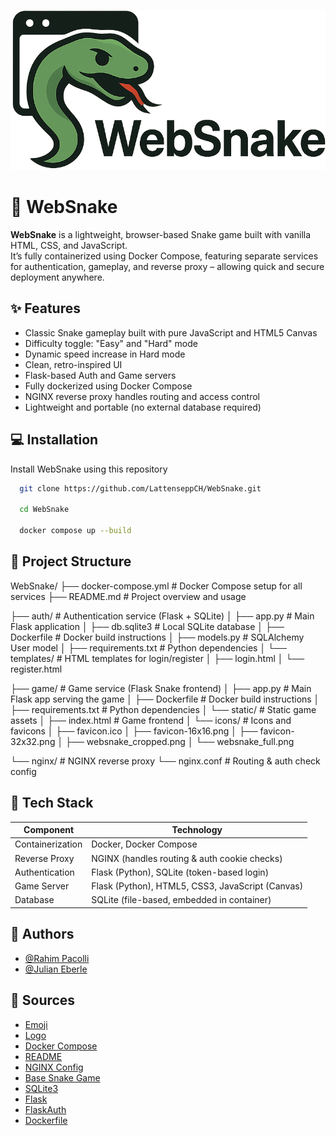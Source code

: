 
![Logo](https://github.com/LattenseppCH/WebSnake/blob/main/game/static/icons/websnake_full.png)


# 🐍 WebSnake

**WebSnake** is a lightweight, browser-based Snake game built with vanilla HTML, CSS, and JavaScript.  
It’s fully containerized using Docker Compose, featuring separate services for authentication, gameplay, and reverse proxy – allowing quick and secure deployment anywhere.



## ✨ Features

- Classic Snake gameplay built with pure JavaScript and HTML5 Canvas
- Difficulty toggle: "Easy" and "Hard" mode
- Dynamic speed increase in Hard mode
- Clean, retro-inspired UI
- Flask-based Auth and Game servers
- Fully dockerized using Docker Compose
- NGINX reverse proxy handles routing and access control
- Lightweight and portable (no external database required)

## 💻 Installation

Install WebSnake using this repository

```bash
  git clone https://github.com/LattenseppCH/WebSnake.git

  cd WebSnake

  docker compose up --build
```
    
## 📁 Project Structure



WebSnake/
├── docker-compose.yml # Docker Compose setup for all services
├── README.md # Project overview and usage

├── auth/ # Authentication service (Flask + SQLite)
│ ├── app.py # Main Flask application
│ ├── db.sqlite3 # Local SQLite database
│ ├── Dockerfile # Docker build instructions
│ ├── models.py # SQLAlchemy User model
│ ├── requirements.txt # Python dependencies
│ └── templates/ # HTML templates for login/register
│ ├── login.html
│ └── register.html

├── game/ # Game service (Flask Snake frontend)
│ ├── app.py # Main Flask app serving the game
│ ├── Dockerfile # Docker build instructions
│ ├── requirements.txt # Python dependencies
│ └── static/ # Static game assets
│ ├── index.html # Game frontend
│ └── icons/ # Icons and favicons
│ ├── favicon.ico
│ ├── favicon-16x16.png
│ ├── favicon-32x32.png
│ ├── websnake_cropped.png
│ └── websnake_full.png

└── nginx/ # NGINX reverse proxy
└── nginx.conf # Routing & auth check config



## 🤖 Tech Stack

| Component         | Technology                                     |
|------------------|------------------------------------------------|
| Containerization | Docker, Docker Compose                         |
| Reverse Proxy     | NGINX (handles routing & auth cookie checks)   |
| Authentication    | Flask (Python), SQLite (token-based login)     |
| Game Server       | Flask (Python), HTML5, CSS3, JavaScript (Canvas) |
| Database          | SQLite (file-based, embedded in container)     |


## 📖 Authors

- [@Rahim Pacolli](https://github.com/LattenseppCH)
- [@Julian Eberle](https://github.com/Julian9496)


## 🔎 Sources

- [Emoji](https://emojipedia.org/)
- [Logo](https://chatgpt.com)
- [Docker Compose](https://docs.docker.com/compose/)
- [README](https://readme.so)
- [NGINX Config](https://docs.nginx.com/nginx/admin-guide/web-server/reverse-proxy/)
- [Base Snake Game](https://snake.lattensepp.ch)
- [SQLite3]()
- [Flask]()
- [FlaskAuth]()
- [Dockerfile](https://docs.docker.com/build/concepts/dockerfile/)